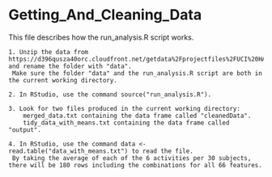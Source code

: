 # Getting_And_Cleaning_Data

This file describes how the run_analysis.R script works.

    1. Unzip the data from https://d396qusza40orc.cloudfront.net/getdata%2Fprojectfiles%2FUCI%20HAR%20Dataset.zip and rename the folder with "data".
   	 Make sure the folder "data" and the run_analysis.R script are both in the current working directory.

    2. In RStudio, use the command source("run_analysis.R").

    3. Look for two files produced in the current working directory:
        merged_data.txt containing the data frame called "cleanedData".
        tidy_data_with_means.txt containing the data frame called "output". 

    4. In RStudio, use the command data <- read.table("data_with_means.txt") to read the file. 
	 By taking the average of each of the 6 activities per 30 subjects, there will be 180 rows including the combinations for all 66 features.
	
